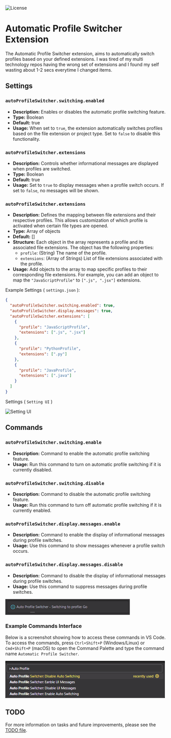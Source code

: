 ![License](https://img.shields.io/badge/license-MIT-blue)

# Automatic Profile Switcher Extension

The Automatic Profile Switcher extension, aims to automatically switch profiles based on your defined extensions. I was tired of my multi technology repos having the wrong set of extensions and I found my self wasting about 1-2 secs everytime I changed items.

## Settings

### `autoProfileSwitcher.switching.enabled`

* __Description:__ Enables or disables the automatic profile switching feature.
* __Type:__ Boolean
* __Default:__ true
* __Usage:__ When set to `true`, the extension automatically switches profiles based on the file extension or project type. Set to `false` to disable this functionality.


### `autoProfileSwitcher.extensions`

* __Description:__ Controls whether informational messages are displayed when profiles are switched.
* __Type:__ Boolean
* __Default:__ true
* __Usage:__ Set to `true` to display messages when a profile switch occurs. If set to `false`, no messages will be shown. 

### `autoProfileSwitcher.extensions`

* __Description:__ Defines the mapping between file extensions and their respective profiles. This allows customization of which profile is activated when certain file types are opened.
* __Type:__ Array of objects
* __Default:__ []
* __Structure:__ Each object in the array represents a profile and its associated file extensions. The object has the following properties:
  * `profile`: (String) The name of the profile.
  * `extensions`: (Array of Strings) List of file extensions associated with the profile.
* __Usage:__ Add objects to the array to map specific profiles to their corresponding file extensions. For example, you can add an object to map the `"JavaScriptProfile"` to `[".js", ".jsx"]` extensions.

Example Settings ( `settings.json` ):

```json
{
  "autoProfileSwitcher.switching.enabled": true,
  "autoProfileSwitcher.display.messages": true,
  "autoProfileSwitcher.extensions": [
    {
      "profile": "JavaScriptProfile",
      "extensions": [".js", ".jsx"]
    },
    {
      "profile": "PythonProfile",
      "extensions": [".py"]
    },
    {
      "profile": "JavaProfile",
      "extensions": [".java"]
    }
  ]
}
```

Settings ( `Setting UI` )

![Setting UI](assets/setting_ui.png) 

## Commands

### `autoProfileSwitcher.switching.enable`
* __Description:__ Command to enable the automatic profile switching feature.
* __Usage:__ Run this command to turn on automatic profile switching if it is currently disabled.

### `autoProfileSwitcher.switching.disable`
* __Description:__ Command to disable the automatic profile switching feature.
* __Usage:__ Run this command to turn off automatic profile switching if it is currently enabled.

### `autoProfileSwitcher.display.messages.enable`
* __Description:__ Command to enable the display of informational messages during profile switches.
* __Usage:__ Use this command to show messages whenever a profile switch occurs.

### `autoProfileSwitcher.display.messages.disable`

* __Description:__ Command to disable the display of informational messages during profile switches.
* __Usage:__ Use this command to suppress messages during profile switches.

![User Message](assets/user_message.png)

### Example Commands Interface
Below is a screenshot showing how to access these commands in VS Code. To access the commands, press `Ctrl+Shift+P` (Windows/Linux) or `Cmd+Shift+P` (macOS) to open the Command Palette and type the command name `Automatic Profile Switcher`.

![Command Palette](assets/command_palette.png)


## TODO

For more information on tasks and future improvements, please see the [TODO file](TODO).